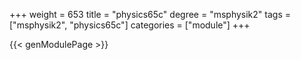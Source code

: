 +++
weight = 653
title = "physics65c"
degree = "msphysik2"
tags = ["msphysik2", "physics65c"]
categories = ["module"]
+++

{{< genModulePage >}}
